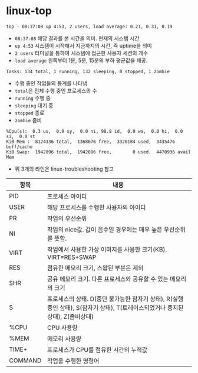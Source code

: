 # linux-top

```
top - 08:37:08 up 4:53, 2 users, load average: 0.21, 0.31, 0.19
```
* `08:37:08` 해당 결과를 본 시간을 의미. 현재의 시스템 시간
* `up 4:53` 시스템이 시작해서 지금까지의 시간, 즉 uptime을 의미
* `2 users` 터미널을 통하여 시스템에 접근한 사용자 세션의 개수
* `load average` 왼쪽부터 1분, 5분, 15분의 부하 평균값을 제공. 

```
Tasks: 134 total, 1 running, 132 sleeping, 0 stopped, 1 zombie
```
* 수행 중인 작업들의 통계를 나타냄
* `total`은 전체 수행 중인 프로세스의 수
* `running` 수행 중
* `sleeping` 대기 중
* `stopped` 종료
* `zombie` 좀비

```
%Cpu(s):  0.3 us,  0.9 sy,  0.0 ni, 98.8 id,  0.0 wa,  0.0 hi,  0.0 si,  0.0 st
KiB Mem :  8124336 total,  1368676 free,  3320184 used,  3435476 buff/cache
KiB Swap:  1942896 total,  1942896 free,        0 used.  4470936 avail Mem 
```
* 위 3개의 라인은 linux-troubleshooting 참고

항목 | 내용
-- | --
PID | 프로세스 아이디
USER | 해당 프로세스를 수행한 사용자의 아이디
PR | 작업의 우선순위
NI | 작업의 nice값. 값이 음수일 경우에는 매우 높은 우선순위를 뜻함.
VIRT | 작업에서 사용한 가상 이미지를 사용한 크기(KB). VIRT=RES+SWAP
RES | 점유한 메모리 크기, 스왑된 부분은 제외
SHR | 공유 메모리 크기. 다른 프로세스와 공유할 수 있는 메모리의 크기
S | 프로세스의 상태. D(중단 불가능한 잠자기 상태), R(실행 중인 상태), S(잠자기 상태), T(트레이스되었거나 중지된 상태), Z(좀비상태)
%CPU | CPU 사용량
%MEM | 메모리 사용량
TIME+ | 프로세스가 CPU를 점유한 시간의 누적값
COMMAND | 작업을 수행한 명령어

